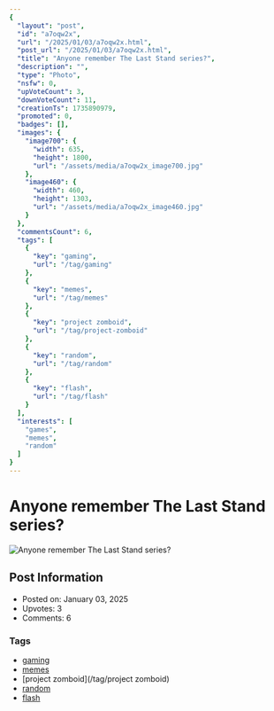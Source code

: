 ```yaml
---
{
  "layout": "post",
  "id": "a7oqw2x",
  "url": "/2025/01/03/a7oqw2x.html",
  "post_url": "/2025/01/03/a7oqw2x.html",
  "title": "Anyone remember The Last Stand series?",
  "description": "",
  "type": "Photo",
  "nsfw": 0,
  "upVoteCount": 3,
  "downVoteCount": 11,
  "creationTs": 1735890979,
  "promoted": 0,
  "badges": [],
  "images": {
    "image700": {
      "width": 635,
      "height": 1800,
      "url": "/assets/media/a7oqw2x_image700.jpg"
    },
    "image460": {
      "width": 460,
      "height": 1303,
      "url": "/assets/media/a7oqw2x_image460.jpg"
    }
  },
  "commentsCount": 6,
  "tags": [
    {
      "key": "gaming",
      "url": "/tag/gaming"
    },
    {
      "key": "memes",
      "url": "/tag/memes"
    },
    {
      "key": "project zomboid",
      "url": "/tag/project-zomboid"
    },
    {
      "key": "random",
      "url": "/tag/random"
    },
    {
      "key": "flash",
      "url": "/tag/flash"
    }
  ],
  "interests": [
    "games",
    "memes",
    "random"
  ]
}
---
```


# Anyone remember The Last Stand series?

![Anyone remember The Last Stand series?](/assets/media/a7oqw2x_image700.jpg)

## Post Information

- Posted on: January 03, 2025
- Upvotes: 3
- Comments: 6

### Tags

- [gaming](/tag/gaming)
- [memes](/tag/memes)
- [project zomboid](/tag/project zomboid)
- [random](/tag/random)
- [flash](/tag/flash)

